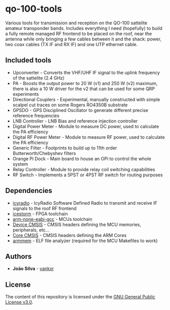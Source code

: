 # qo-100-tools
Various tools for transmission and reception on the QO-100 sattelite amateur transponder bands. Includes everything I need (hopefully) to build a fully remote managed RF frontend to be placed on the roof, near the antenna while only bringing a few cables between it and the shack: power, two coax cables (TX IF and RX IF) and one UTP ethernet cable.

## Included tools
 - Upconverter - Converts the VHF/UHF IF signal to the uplink frequency of the sattelite (2.4 GHz)
 - PA - Boosts the output power to 20 W (v1) and 250 W (v2) maximum, there is also a 10 W driver for the v2 that can be used for some QRP experiments
 - Directional Couplers - Experimental, manually constructed with simple scalpel cut traces on some Rogers RO4350B substrate
 - GPSDO - GPS Disciplined Oscillator to generate different precise reference frequencies
 - LNB Controller - LNB Bias and reference injection controller
 - Digital Power Meter - Module to measure DC power, used to calculate the PA efficiency
 - Digital RF Power Meter - Module to measure RF power, used to calculate the PA efficiency
 - Generic Filter - Footprints to build up to 11th order Butterworth/Chebyshev filters
 - Orange Pi Dock - Main board to house an OPi to control the whole system
 - Relay Controller - Module to provide relay coil switching capabilities
 - RF Switch - Implements a 5PST or 4PST RF switch for routing purposes

## Dependencies
 - [icyradio](https://github.com/vankxr/icyradio/tree/qo100) - IcyRadio Software Defined Radio to transmit and receive IF signals to the roof RF frontend
 - [icestorm](https://github.com/cliffordwolf/icestorm) - FPGA toolchain
 - [arm-none-eabi-gcc](https://developer.arm.com/tools-and-software/open-source-software/developer-tools/gnu-toolchain/gnu-rm/downloads) - MCUs toolchain
 - [Device CMSIS](https://www.keil.com/dd2/) - CMSIS headers defining the MCU memories, peripherals, etc...
 - [Core CMSIS](https://github.com/ARM-software/CMSIS_5) - CMSIS headers defining the ARM Cores
 - [armmem](https://github.com/vankxr/armmem) - ELF file analyzer (required for the MCU Makefiles to work)

## Authors

* **João Silva** - [vankxr](https://github.com/vankxr)

## License

The content of this repository is licensed under the [GNU General Public License v3.0](LICENSE).
